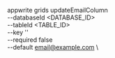 appwrite grids updateEmailColumn \
        --databaseId <DATABASE_ID> \
        --tableId <TABLE_ID> \
        --key '' \
        --required false \
        --default email@example.com \

